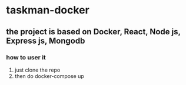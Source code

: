 # taskman-docker

## the project is based on Docker, React, Node js, Express js, Mongodb

### how to user it
1. just clone the repo
2. then do docker-compose up
